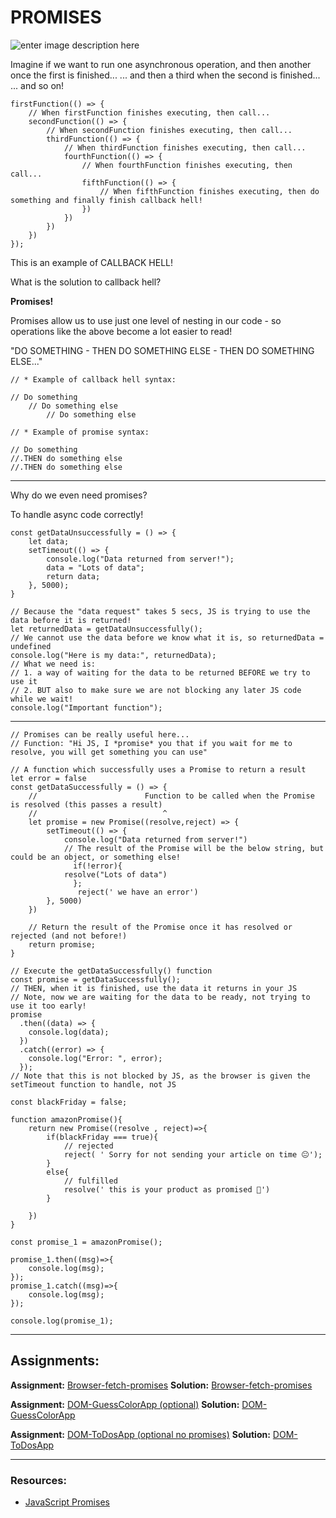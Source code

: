 # PROMISES

![enter image description here](https://www.alexlintu.com/content/images/2021/04/Group-74.png)

Imagine if we want to run one asynchronous operation, and then another once the first is finished...
... and then a third when the second is finished...
... and so on!

```JS
firstFunction(() => {
    // When firstFunction finishes executing, then call...
    secondFunction(() => {
        // When secondFunction finishes executing, then call...
        thirdFunction(() => {
            // When thirdFunction finishes executing, then call...
            fourthFunction(() => {
                // When fourthFunction finishes executing, then call...
                fifthFunction(() => {
                    // When fifthFunction finishes executing, then do something and finally finish callback hell!
                })
            })
        })
    })
});
```

This is an example of CALLBACK HELL!

What is the solution to callback hell?

**Promises!**

Promises allow us to use just one level of nesting in our code - so operations like the above become a lot easier to read!

"DO SOMETHING - THEN DO SOMETHING ELSE - THEN DO SOMETHING ELSE..."

```
// * Example of callback hell syntax:

// Do something
    // Do something else
        // Do something else

// * Example of promise syntax:

// Do something
//.THEN do something else
//.THEN do something else
```

---

Why do we even need promises?

To handle async code correctly!

```JS
const getDataUnsuccessfully = () => {
    let data;
    setTimeout(() => {
        console.log("Data returned from server!");
        data = "Lots of data";
        return data;
    }, 5000);
}

// Because the "data request" takes 5 secs, JS is trying to use the data before it is returned!
let returnedData = getDataUnsuccessfully();
// We cannot use the data before we know what it is, so returnedData = undefined
console.log("Here is my data:", returnedData);
// What we need is:
// 1. a way of waiting for the data to be returned BEFORE we try to use it
// 2. BUT also to make sure we are not blocking any later JS code while we wait!
console.log("Important function");
```

---

```JS
// Promises can be really useful here...
// Function: "Hi JS, I *promise* you that if you wait for me to resolve, you will get something you can use"

// A function which successfully uses a Promise to return a result
let error = false
const getDataSuccessfully = () => {
    //                        Function to be called when the Promise is resolved (this passes a result)
    //                            ^
    let promise = new Promise((resolve,reject) => {
        setTimeout(() => {
            console.log("Data returned from server!")
            // The result of the Promise will be the below string, but could be an object, or something else!
              if(!error){
            resolve("Lots of data")
              };
               reject(' we have an error')
        }, 5000)
    })

    // Return the result of the Promise once it has resolved or rejected (and not before!)
    return promise;
}

// Execute the getDataSuccessfully() function
const promise = getDataSuccessfully();
// THEN, when it is finished, use the data it returns in your JS
// Note, now we are waiting for the data to be ready, not trying to use it too early!
promise
  .then((data) => {
    console.log(data);
  })
  .catch((error) => {
    console.log("Error: ", error);
  });
// Note that this is not blocked by JS, as the browser is given the setTimeout function to handle, not JS

```

```JS
const blackFriday = false;

function amazonPromise(){
    return new Promise((resolve , reject)=>{
        if(blackFriday === true){
            // rejected
            reject( ' Sorry for not sending your article on time 😐');
        }
        else{
            // fulfilled
            resolve(' this is your product as promised 🙂')
        }

    })
}

const promise_1 = amazonPromise();

promise_1.then((msg)=>{
    console.log(msg);
});
promise_1.catch((msg)=>{
    console.log(msg);
});

console.log(promise_1);
```

---

## Assignments:

**Assignment:** [Browser-fetch-promises](https://classroom.github.com/a/paCIKHff)
**Solution:** [Browser-fetch-promises]()

**Assignment:** [DOM-GuessColorApp (optional)](https://classroom.github.com/a/G5tWXLKw)
**Solution:** [DOM-GuessColorApp]()

**Assignment:** [DOM-ToDosApp (optional no promises)](https://classroom.github.com/a/yZivBt_B)
**Solution:** [DOM-ToDosApp]()

---

### Resources:

- [JavaScript Promises](https://www.w3schools.com/js/js_promise.asp)
